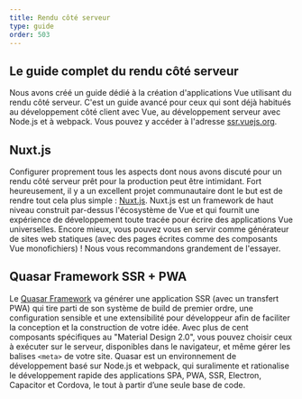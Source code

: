 ```yaml
---
title: Rendu côté serveur
type: guide
order: 503
---
```


## Le guide complet du rendu côté serveur

Nous avons créé un guide dédié à la création d'applications Vue utilisant du rendu côté serveur. C'est un guide avancé pour ceux qui sont déjà habitués au développement côté client avec Vue, au développement serveur avec Node.js et à webpack. Vous pouvez y accéder à l'adresse [ssr.vuejs.org](https://ssr.vuejs.org/).

## Nuxt.js

Configurer proprement tous les aspects dont nous avons discuté pour un rendu côté serveur prêt pour la production peut être intimidant. Fort heureusement, il y a un excellent projet communautaire dont le but est de rendre tout cela plus simple : [Nuxt.js](https://nuxtjs.org/). Nuxt.js est un framework de haut niveau construit par-dessus l'écosystème de Vue et qui fournit une expérience de développement toute tracée pour écrire des applications Vue universelles. Encore mieux, vous pouvez vous en servir comme générateur de sites web statiques (avec des pages écrites comme des composants Vue monofichiers) ! Nous vous recommandons grandement de l'essayer.

## Quasar Framework SSR + PWA

Le [Quasar Framework](https://quasar.dev) va générer une application SSR (avec un transfert PWA) qui tire parti de son système de build de premier ordre, une configuration sensible et une extensibilité pour développeur afin de faciliter la conception et la construction de votre idée. Avec plus de cent composants spécifiques au "Material Design 2.0", vous pouvez choisir ceux à exécuter sur le serveur, disponibles dans le navigateur, et même gérer les balises `<meta>` de votre site. Quasar est un environnement de développement basé sur Node.js et webpack, qui suralimente et rationalise le développement rapide des applications SPA, PWA, SSR, Electron, Capacitor et Cordova, le tout à partir d’une seule base de code.
